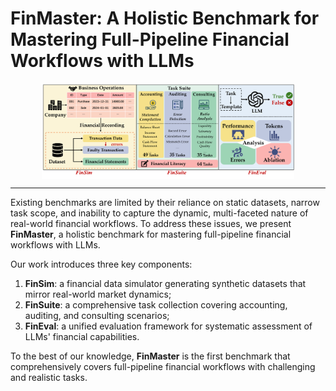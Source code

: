 # FinMaster: A Holistic Benchmark for Mastering Full-Pipeline Financial Workflows with LLMs
<div align="center">
<img align="center" src="figure/finmaster.png" width="80%"/>
</div>

***
Existing benchmarks are limited by their reliance on static datasets, narrow task scope, and inability to capture the dynamic, multi-faceted nature of real-world financial workflows.
To address these issues, we present **FinMaster**, a holistic benchmark for mastering full-pipeline financial workflows with LLMs. 

Our work introduces three key components:

1. **FinSim**: a financial data simulator generating synthetic datasets that mirror real-world market dynamics;
2. **FinSuite**: a comprehensive task collection covering accounting, auditing, and consulting scenarios;
3. **FinEval**: a unified evaluation framework for systematic assessment of LLMs' financial capabilities.
   
To the best of our knowledge, **FinMaster** is the first benchmark that comprehensively covers full-pipeline financial workflows with challenging and realistic tasks.
